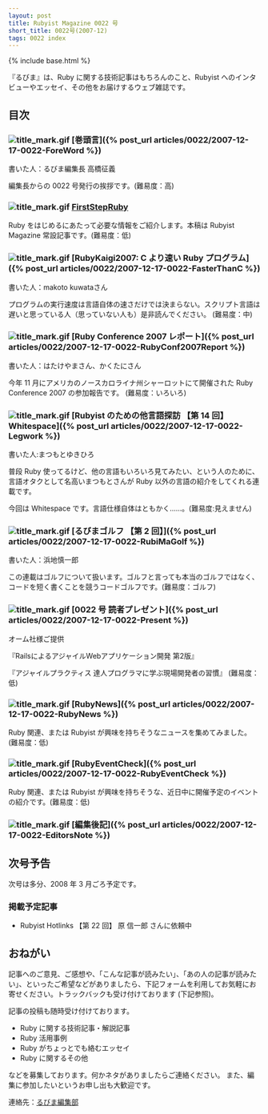 ```yaml
---
layout: post
title: Rubyist Magazine 0022 号
short_title: 0022号(2007-12)
tags: 0022 index
---
```

{% include base.html %}


『るびま』は、Ruby に関する技術記事はもちろんのこと、Rubyist へのインタビューやエッセイ、その他をお届けするウェブ雑誌です。

## 目次

### ![title_mark.gif]({{base}}{{site.baseurl}}/images/title_mark.gif) [巻頭言]({% post_url articles/0022/2007-12-17-0022-ForeWord %})

書いた人：るびま編集長 高橋征義

編集長からの 0022 号発行の挨拶です。(難易度：高)

### ![title_mark.gif]({{base}}{{site.baseurl}}/images/title_mark.gif) [FirstStepRuby](https://github.com/rubima/rubima/blob/master/first_step_ruby/first-step-ruby-2.0.md)

Ruby をはじめるにあたって必要な情報をご紹介します。本稿は Rubyist Magazine 常設記事です。(難易度：低)

### ![title_mark.gif]({{base}}{{site.baseurl}}/images/title_mark.gif) [RubyKaigi2007: C より速い Ruby プログラム]({% post_url articles/0022/2007-12-17-0022-FasterThanC %})

書いた人：makoto kuwataさん

プログラムの実行速度は言語自体の速さだけでは決まらない。スクリプト言語は遅いと思っている人（思っていない人も）是非読んでください。
(難易度：中)

### ![title_mark.gif]({{base}}{{site.baseurl}}/images/title_mark.gif) [Ruby Conference 2007 レポート]({% post_url articles/0022/2007-12-17-0022-RubyConf2007Report %})

書いた人：はたけやまさん、かくたにさん

今年 11 月にアメリカのノースカロライナ州シャーロットにて開催された Ruby Conference 2007 の参加報告です。 (難易度：いろいろ)

### ![title_mark.gif]({{base}}{{site.baseurl}}/images/title_mark.gif) [Rubyist のための他言語探訪 【第 14 回】 Whitespace]({% post_url articles/0022/2007-12-17-0022-Legwork %})

書いた人:まつもとゆきひろ

普段 Ruby 使ってるけど、他の言語もいろいろ見てみたい、という人のために、言語オタクとして名高いまつもとさんが Ruby 以外の言語の紹介をしてくれる連載です。

今回は Whitespace です。言語仕様自体はともかく……。(難易度:見えません)

### ![title_mark.gif]({{base}}{{site.baseurl}}/images/title_mark.gif) [るびまゴルフ 【第 2 回】]({% post_url articles/0022/2007-12-17-0022-RubiMaGolf %})

書いた人：浜地慎一郎

この連載はゴルフについて扱います。ゴルフと言っても本当のゴルフではなく、コードを短く書くことを競うコードゴルフです。(難易度：ゴルフ)

### ![title_mark.gif]({{base}}{{site.baseurl}}/images/title_mark.gif) [0022 号 読者プレゼント]({% post_url articles/0022/2007-12-17-0022-Present %})

オーム社様ご提供

『RailsによるアジャイルWebアプリケーション開発 第2版』

『アジャイルプラクティス 達人プログラマに学ぶ現場開発者の習慣』
(難易度：低)

### ![title_mark.gif]({{base}}{{site.baseurl}}/images/title_mark.gif) [RubyNews]({% post_url articles/0022/2007-12-17-0022-RubyNews %})

Ruby 関連、または Rubyist が興味を持ちそうなニュースを集めてみました。(難易度：低)

### ![title_mark.gif]({{base}}{{site.baseurl}}/images/title_mark.gif) [RubyEventCheck]({% post_url articles/0022/2007-12-17-0022-RubyEventCheck %})

Ruby 関連、または Rubyist が興味を持ちそうな、近日中に開催予定のイベントの紹介です。(難易度：低)

### ![title_mark.gif]({{base}}{{site.baseurl}}/images/title_mark.gif) [編集後記]({% post_url articles/0022/2007-12-17-0022-EditorsNote %})

## 次号予告

次号は多分、2008 年 3 月ごろ予定です。

### 掲載予定記事

* Rubyist Hotlinks 【第 22 回】 原 信一郎 さんに依頼中


## おねがい

記事へのご意見、ご感想や、「こんな記事が読みたい」、「あの人の記事が読みたい」、といったご希望などがありましたら、下記フォームを利用してお気軽にお寄せください。トラックバックも受け付けております (下記参照)。

記事の投稿も随時受け付けております。

* Ruby に関する技術記事・解説記事
* Ruby 活用事例
* Ruby がちょっとでも絡むエッセイ
* Ruby に関するその他


などを募集しております。何かネタがありましたらご連絡ください。
また、編集に参加したいというお申し出も大歓迎です。

連絡先：[るびま編集部](mailto:magazine@ruby-no-kai.org)


